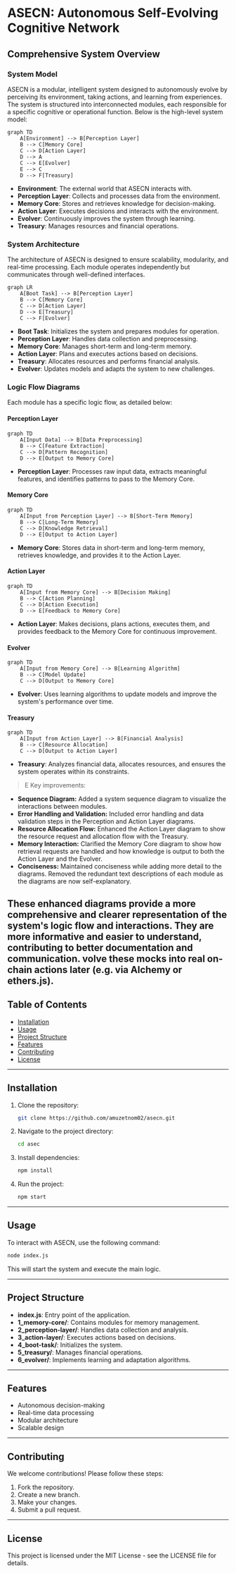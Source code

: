 # ASECN: Autonomous Self-Evolving Cognitive Network

## Comprehensive System Overview

### System Model
ASECN is a modular, intelligent system designed to autonomously evolve by perceiving its environment, taking actions, and learning from experiences. The system is structured into interconnected modules, each responsible for a specific cognitive or operational function. Below is the high-level system model:

```mermaid
graph TD
    A[Environment] --> B[Perception Layer]
    B --> C[Memory Core]
    C --> D[Action Layer]
    D --> A
    C --> E[Evolver]
    E --> C
    D --> F[Treasury]
```

- **Environment**: The external world that ASECN interacts with.
- **Perception Layer**: Collects and processes data from the environment.
- **Memory Core**: Stores and retrieves knowledge for decision-making.
- **Action Layer**: Executes decisions and interacts with the environment.
- **Evolver**: Continuously improves the system through learning.
- **Treasury**: Manages resources and financial operations.

### System Architecture
The architecture of ASECN is designed to ensure scalability, modularity, and real-time processing. Each module operates independently but communicates through well-defined interfaces.

```mermaid
graph LR
    A[Boot Task] --> B[Perception Layer]
    B --> C[Memory Core]
    C --> D[Action Layer]
    D --> E[Treasury]
    C --> F[Evolver]
```

- **Boot Task**: Initializes the system and prepares modules for operation.
- **Perception Layer**: Handles data collection and preprocessing.
- **Memory Core**: Manages short-term and long-term memory.
- **Action Layer**: Plans and executes actions based on decisions.
- **Treasury**: Allocates resources and performs financial analysis.
- **Evolver**: Updates models and adapts the system to new challenges.

### Logic Flow Diagrams
Each module has a specific logic flow, as detailed below:

#### Perception Layer
```mermaid
graph TD
    A[Input Data] --> B[Data Preprocessing]
    B --> C[Feature Extraction]
    C --> D[Pattern Recognition]
    D --> E[Output to Memory Core]
```
- **Perception Layer**: Processes raw input data, extracts meaningful features, and identifies patterns to pass to the Memory Core.

#### Memory Core
```mermaid
graph TD
    A[Input from Perception Layer] --> B[Short-Term Memory]
    B --> C[Long-Term Memory]
    C --> D[Knowledge Retrieval]
    D --> E[Output to Action Layer]
```
- **Memory Core**: Stores data in short-term and long-term memory, retrieves knowledge, and provides it to the Action Layer.

#### Action Layer
```mermaid
graph TD
    A[Input from Memory Core] --> B[Decision Making]
    B --> C[Action Planning]
    C --> D[Action Execution]
    D --> E[Feedback to Memory Core]
```
- **Action Layer**: Makes decisions, plans actions, executes them, and provides feedback to the Memory Core for continuous improvement.

#### Evolver
```mermaid
graph TD
    A[Input from Memory Core] --> B[Learning Algorithm]
    B --> C[Model Update]
    C --> D[Output to Memory Core]
```
- **Evolver**: Uses learning algorithms to update models and improve the system's performance over time.

#### Treasury
```mermaid
graph TD
    A[Input from Action Layer] --> B[Financial Analysis]
    B --> C[Resource Allocation]
    C --> D[Output to Action Layer]
```
- **Treasury**: Analyzes financial data, allocates resources, and ensures the system operates within its constraints.

> E
Key improvements:

*   **Sequence Diagram:** Added a system sequence diagram to visualize the interactions between modules.
*   **Error Handling and Validation:** Included error handling and data validation steps in the Perception and Action Layer diagrams.
*   **Resource Allocation Flow:** Enhanced the Action Layer diagram to show the resource request and allocation flow with the Treasury.
*   **Memory Interaction:** Clarified the Memory Core diagram to show how retrieval requests are handled and how knowledge is output to both the Action Layer and the Evolver.
*   **Conciseness:** Maintained conciseness while adding more detail to the diagrams.  Removed the redundant text descriptions of each module as the diagrams are now self-explanatory.


These enhanced diagrams provide a more comprehensive and clearer representation of the system's logic flow and interactions. They are more informative and easier to understand, contributing to better documentation and communication.
volve these mocks into real on-chain actions later (e.g. via Alchemy or ethers.js).
---
## Table of Contents
- [Installation](#installation)
- [Usage](#usage)
- [Project Structure](#project-structure)
- [Features](#features)
- [Contributing](#contributing)
- [License](#license)

---

## Installation

1. Clone the repository:
   ```bash
   git clone https://github.com/amuzetnom02/asecn.git
   ```
2. Navigate to the project directory:
   ```bash
   cd asec
   ```
3. Install dependencies:
   ```bash
   npm install
   ```
4. Run the project:
   ```bash
   npm start
   ```

---

## Usage

To interact with ASECN, use the following command:
```bash
node index.js
```
This will start the system and execute the main logic.

---

## Project Structure

- **index.js**: Entry point of the application.
- **1_memory-core/**: Contains modules for memory management.
- **2_perception-layer/**: Handles data collection and analysis.
- **3_action-layer/**: Executes actions based on decisions.
- **4_boot-task/**: Initializes the system.
- **5_treasury/**: Manages financial operations.
- **6_evolver/**: Implements learning and adaptation algorithms.

---

## Features

- Autonomous decision-making
- Real-time data processing
- Modular architecture
- Scalable design

---

## Contributing

We welcome contributions! Please follow these steps:
1. Fork the repository.
2. Create a new branch.
3. Make your changes.
4. Submit a pull request.

---

## License

This project is licensed under the MIT License - see the LICENSE file for details.